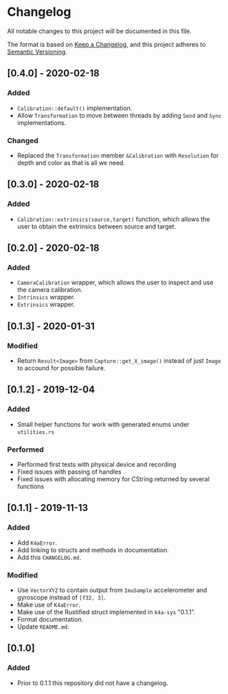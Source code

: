 # Changelog
All notable changes to this project will be documented in this file.

The format is based on [Keep a Changelog](https://keepachangelog.com/en/1.0.0/),
and this project adheres to [Semantic Versioning](https://semver.org/spec/v2.0.0.html).

## [0.4.0] - 2020-02-18

### Added

- `Calibration::default()` implementation.
- Allow `Transformation` to move between threads by adding `Send` and `Sync` implementations.

### Changed

- Replaced the `Transformation` member `&Calibration` with `Resolution` for depth and color as that is all we need.

## [0.3.0] - 2020-02-18

### Added

- `Calibration::extrinsics(source,target)` function, which allows the user to obtain the extrinsics between source and target.

## [0.2.0] - 2020-02-18

### Added

- `CameraCalibration` wrapper, which allows the user to inspect and use the camera calibration.
- `Intrinsics` wrapper.
- `Extrinsics` wrapper.

## [0.1.3] - 2020-01-31
### Modified
- Return `Result<Image>` from `Capture::get_X_image()` instead of just `Image` to accound for possible failure.

## [0.1.2] - 2019-12-04
### Added
- Small helper functions for work with generated enums under `utilities.rs`
### Performed
- Performed first tests with physical device and recording
- Fixed issues with passing of handles
- Fixed issues with allocating memory for CString returned by several functions

## [0.1.1] - 2019-11-13
### Added
- Add `K4aError`.
- Add linking to structs and methods in documentation.
- Add this `CHANGELOG.md`.
### Modified
- Use `VectorXYZ` to contain output from `ImuSample` accelerometer and gyroscope instead of `[f32, 3]`.
- Make use of `K4aError`.
- Make use of the Rustified struct implemented in `k4a-sys` "0.1.1".
- Format documentation.
- Update `README.md`.

## [0.1.0]
### Added
- Prior to 0.1.1 this repository did not have a changelog.
